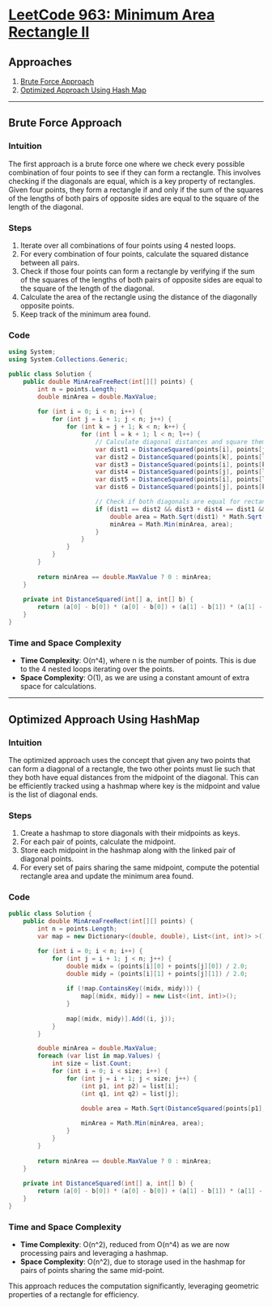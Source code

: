 # [LeetCode 963: Minimum Area Rectangle II](https://leetcode.com/problems/minimum-area-rectangle-ii/)

## Approaches
1. [Brute Force Approach](#brute-force-approach)
2. [Optimized Approach Using Hash Map](#optimized-approach-using-hashmap)

---

## Brute Force Approach

### Intuition
The first approach is a brute force one where we check every possible combination of four points to see if they can form a rectangle. This involves checking if the diagonals are equal, which is a key property of rectangles. Given four points, they form a rectangle if and only if the sum of the squares of the lengths of both pairs of opposite sides are equal to the square of the length of the diagonal.

### Steps
1. Iterate over all combinations of four points using 4 nested loops.
2. For every combination of four points, calculate the squared distance between all pairs.
3. Check if those four points can form a rectangle by verifying if the sum of the squares of the lengths of both pairs of opposite sides are equal to the square of the length of the diagonal.
4. Calculate the area of the rectangle using the distance of the diagonally opposite points.
5. Keep track of the minimum area found.

### Code
```csharp
using System;
using System.Collections.Generic;

public class Solution {
    public double MinAreaFreeRect(int[][] points) {
        int n = points.Length;
        double minArea = double.MaxValue;
        
        for (int i = 0; i < n; i++) {
            for (int j = i + 1; j < n; j++) {
                for (int k = j + 1; k < n; k++) {
                    for (int l = k + 1; l < n; l++) {
                        // Calculate diagonal distances and square them
                        var dist1 = DistanceSquared(points[i], points[j]);
                        var dist2 = DistanceSquared(points[k], points[l]);
                        var dist3 = DistanceSquared(points[i], points[k]);
                        var dist4 = DistanceSquared(points[j], points[l]);
                        var dist5 = DistanceSquared(points[i], points[l]);
                        var dist6 = DistanceSquared(points[j], points[k]);

                        // Check if both diagonals are equal for rectangle
                        if (dist1 == dist2 && dist3 + dist4 == dist1 && dist5 + dist6 == dist2) {
                            double area = Math.Sqrt(dist1) * Math.Sqrt(dist3);
                            minArea = Math.Min(minArea, area);
                        }
                    }
                }
            }
        }
        
        return minArea == double.MaxValue ? 0 : minArea;
    }
    
    private int DistanceSquared(int[] a, int[] b) {
        return (a[0] - b[0]) * (a[0] - b[0]) + (a[1] - b[1]) * (a[1] - b[1]);
    }
}
```

### Time and Space Complexity
- **Time Complexity**: O(n^4), where n is the number of points. This is due to the 4 nested loops iterating over the points.
- **Space Complexity**: O(1), as we are using a constant amount of extra space for calculations.

---

## Optimized Approach Using HashMap

### Intuition
The optimized approach uses the concept that given any two points that can form a diagonal of a rectangle, the two other points must lie such that they both have equal distances from the midpoint of the diagonal. This can be efficiently tracked using a hashmap where key is the midpoint and value is the list of diagonal ends.

### Steps
1. Create a hashmap to store diagonals with their midpoints as keys.
2. For each pair of points, calculate the midpoint.
3. Store each midpoint in the hashmap along with the linked pair of diagonal points.
4. For every set of pairs sharing the same midpoint, compute the potential rectangle area and update the minimum area found.

### Code
```csharp
public class Solution {
    public double MinAreaFreeRect(int[][] points) {
        int n = points.Length;
        var map = new Dictionary<(double, double), List<(int, int)> >();

        for (int i = 0; i < n; i++) {
            for (int j = i + 1; j < n; j++) {
                double midx = (points[i][0] + points[j][0]) / 2.0;
                double midy = (points[i][1] + points[j][1]) / 2.0;
                
                if (!map.ContainsKey((midx, midy))) {
                    map[(midx, midy)] = new List<(int, int)>();
                }
                
                map[(midx, midy)].Add((i, j));
            }
        }

        double minArea = double.MaxValue;
        foreach (var list in map.Values) {
            int size = list.Count;
            for (int i = 0; i < size; i++) {
                for (int j = i + 1; j < size; j++) {
                    (int p1, int p2) = list[i];
                    (int q1, int q2) = list[j];

                    double area = Math.Sqrt(DistanceSquared(points[p1], points[q1])) * Math.Sqrt(DistanceSquared(points[p1], points[q2]));
                    
                    minArea = Math.Min(minArea, area);
                }
            }
        }
        
        return minArea == double.MaxValue ? 0 : minArea;
    }
    
    private int DistanceSquared(int[] a, int[] b) {
        return (a[0] - b[0]) * (a[0] - b[0]) + (a[1] - b[1]) * (a[1] - b[1]);
    }
}
```

### Time and Space Complexity
- **Time Complexity**: O(n^2), reduced from O(n^4) as we are now processing pairs and leveraging a hashmap.
- **Space Complexity**: O(n^2), due to storage used in the hashmap for pairs of points sharing the same mid-point.

This approach reduces the computation significantly, leveraging geometric properties of a rectangle for efficiency.

